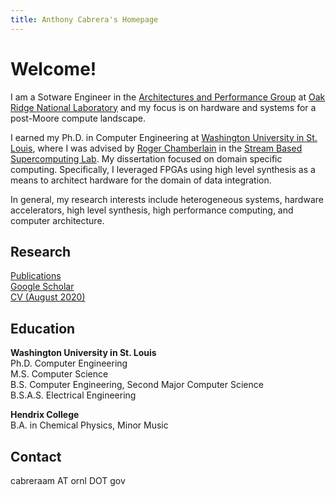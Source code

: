 ```yaml
---
title: Anthony Cabrera's Homepage
---
```


# Welcome!

I am a Sotware Engineer in the [Architectures and Performance 
Group](https://csmd.ornl.gov/group/future-technologies) at [Oak Ridge National
Laboratory](https://www.ornl.gov/) and my focus is on hardware and systems for a
post-Moore compute landscape. 

I earned my Ph.D. in Computer Engineering 
at [Washington University in St. 
Louis](https://cse.wustl.edu/Pages/default.aspx), where I was advised by [Roger
Chamberlain](https://www.cse.wustl.edu/~roger/) in the [Stream Based
Supercomputing Lab](http://sbs.wustl.edu/). My dissertation focused on
domain specific computing. Specifically, I leveraged FPGAs using high level 
synthesis as a means to architect hardware for the domain of data integration.

In general, my research interests include heterogeneous systems, hardware
accelerators, high level synthesis, high performance computing, and computer
architecture. 


## Research

[Publications](/pubs)<br/>
[Google 
Scholar](https://scholar.google.com/citations?user=gf_baX4AAAAJ&hl=en)<br/>
[CV (August 2020)](/assets/cv.pdf)<br/>

## Education 

**Washington University in St. Louis**<br/>
Ph.D. Computer Engineering<br/>
M.S. Computer Science<br/>
B.S. Computer Engineering, Second Major Computer Science<br/>
B.S.A.S. Electrical Engineering<br/>


**Hendrix College**<br/>
B.A. in Chemical Physics, Minor Music

## Contact 
cabreraam AT ornl DOT gov
